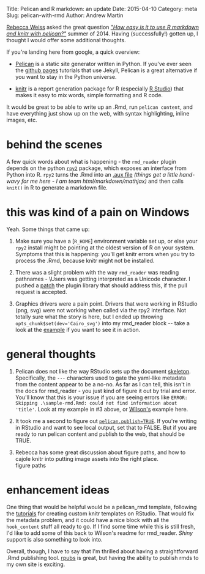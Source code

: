Title: Pelican and R markdown: an update
Date: 2015-04-10
Category: meta
Slug: pelican-with-rmd
Author: Andrew Martin

[Rebecca Weiss](https://rjweiss.github.io/) asked the great question [*"How easy is it to use R markdown and knitr with pelican?"*](https://rjweiss.github.io/articles/2014_08_25/testing-rmarkdown-integration/) summer of 2014.  Having (successfully!) gotten up, I thought I would offer some additional thoughts.

If you're landing here from google, a quick overview:
* [Pelican](http://docs.getpelican.com/en/3.5.0/) is a static site generator written in Python.  If you've ever seen the [github pages](http://jekyllrb.com/docs/github-pages/) tutorials that use Jekyll, Pelican is a great alternative if you want to stay in the Python universe.

* [knitr](http://yihui.name/knitr/demo/minimal/) is a report generation package for R (especially [R Studio](http://www.rstudio.com/)) that makes it easy to mix words, simple formatting and R code.

It would be great to be able to write up an .Rmd, run `pelican content`, and have everything just show up on the web, with syntax highlighting, inline images, etc.

# behind the scenes
A few quick words about what is happening - the `rmd_reader` plugin depends on the python [`rpy2`](http://rpy.sourceforge.net/rpy2/doc-2.1/html/) package, which exposes an interface from Python into R.  `rpy2` turns the .Rmd into an [.aux file](http://tex.stackexchange.com/questions/47943/how-to-use-the-aux-file) _(things get a little hand-wavy for me here - I am team html/markdown/mathjax)_ and then calls `knit()` in R to generate a markdown file.

# this was kind of a pain on Windows
Yeah.  Some things that came up:

1) Make sure you have a [`R_HOME`] environment variable set up, or else your `rpy2` install might be pointing at the oldest version of R on your system.  Symptoms that this is happening: you'll get knitr errors when you try to process the .Rmd, because knitr might not be installed.

2) There was a slight problem with the way `rmd_reader` was reading pathnames - \\Users was getting interpreted as a Unicode character.  I pushed a [patch](https://github.com/getpelican/pelican-plugins/pull/464) the plugin library that should address this, if the pull request is accepted.

3) Graphics drivers were a pain point.  Drivers that were working in RStudio (png, svg) were not working when called via the rpy2 interface.  Not totally sure what the story is here, but I ended up throwing `opts_chunk$set(dev='Cairo_svg')` into my rmd_reader block -- take a look at the [example](https://raw.githubusercontent.com/almartin82/almart.in-source/849d26d53631523b10c18bb77c08135ed0d7d6b1/content/sample-rmd.Rmd) if you want to see it in action.

# general thoughts

1) Pelican does not like the way RStudio sets up the document [skeleton](http://rmarkdown.rstudio.com/developer_document_templates.html).  Specifically, the `---` characters used to gate the yaml-like metadata from the content appear to be a no-no.  As far as I can tell, this isn't in the docs for rmd_reader - you just kind of figure it out by trial and error.  You'll know that this is your issue if you are seeing errors like `ERROR: Skipping .\sample-rmd.Rmd: could not find information about 'title'`.  Look at my example in #3 above, or [Wilson's](https://raw.githubusercontent.com/wilsonfreitas/blog.aboutwilson/master/content/bmf-curve-interpolator.Rmd) example here. 

2) It took me a second to figure out [`pelican.publish=TRUE`](https://github.com/getpelican/pelican-plugins/tree/master/rmd_reader#plotting).  If you're writing in RStudio and want to see local output, set that to FALSE.  But if you are ready to run pelican content and publish to the web, that should be TRUE.

3) Rebecca has some great discussion about figure paths, and how to cajole knitr into putting image assets into the right place.  
figure paths

# enhancement ideas

One thing that would be helpful would be a pelican_rmd template, following the [tutorials]((http://rmarkdown.rstudio.com/developer_document_templates.html)) for creating custom knitr templates on RStudio.  That would fix the metadata problem, and it could have a nice block with all the `hook_content` stuff all ready to go.  If I find some time while this is still fresh, I'd like to add some of this back to Wilson's readme for rmd_reader.  *Shiny* support is also something to look into.

Overall, though, I have to say that I'm thrilled about having a straightforward .Rmd publishing tool.  [rpubs](https://rpubs.com/) is great, but having the ability to publish rmds to my own site is exciting.









